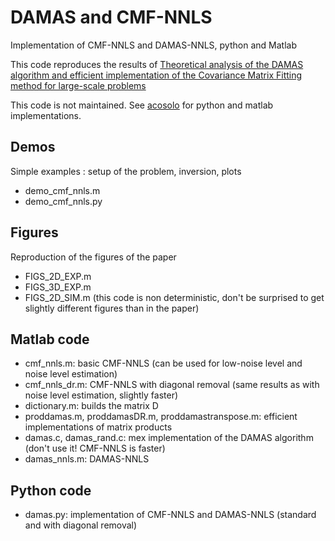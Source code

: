 # DAMAS and CMF-NNLS

Implementation of CMF-NNLS and DAMAS-NNLS, python and Matlab

This code reproduces the results of
[Theoretical analysis of the DAMAS algorithm and efficient implementation of the Covariance Matrix Fitting method for large-scale problems](https://gilleschardon.fr/papers/damascmf.pdf)

This code is not maintained. See [acosolo](https://github.com/gilleschardon/acosolo) for python and matlab implementations.

## Demos

Simple examples : setup of the problem, inversion, plots

* demo_cmf_nnls.m
* demo_cmf_nnls.py

## Figures

Reproduction of the figures of the paper

* FIGS_2D_EXP.m
* FIGS_3D_EXP.m
* FIGS_2D_SIM.m (this code is non deterministic, don't be surprised to get slightly different figures than in the paper)

## Matlab code

* cmf_nnls.m: basic CMF-NNLS (can be used for low-noise level and noise level estimation)
* cmf_nnls_dr.m: CMF-NNLS with diagonal removal (same results as with noise level estimation, slightly faster)
* dictionary.m: builds the matrix D
* proddamas.m, proddamasDR.m, proddamastranspose.m: efficient implementations of matrix products
* damas.c, damas_rand.c: mex implementation of the DAMAS algorithm (don't use it! CMF-NNLS is faster)
* damas_nnls.m: DAMAS-NNLS

## Python code

* damas.py: implementation of CMF-NNLS and DAMAS-NNLS (standard and with diagonal removal)
